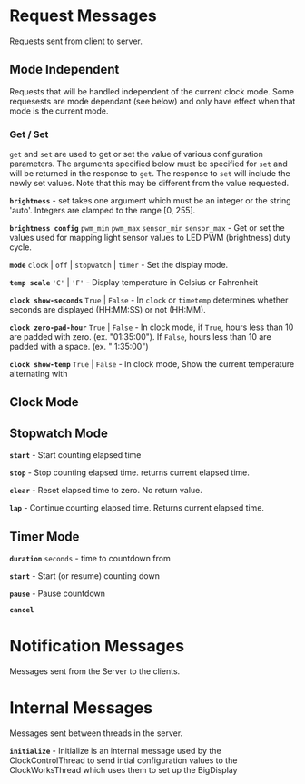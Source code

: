 # Request Messages
Requests sent from client to server. 

## Mode Independent
Requests that will be handled independent of the current clock mode. Some requesests are mode dependant (see below) and only have effect when that mode is the current mode.

### Get / Set
`get` and `set` are used to get or set the value of various configuration parameters. The arguments specified below must be specified for `set` and will be returned in the response to `get`. The response to `set` will include the newly set values. Note that this may be different from the value requested.

**`brightness`** - 
set takes one argument which must be an integer or the string 'auto'. Integers are clamped to the range [0, 255].

**`brightness config`** `pwm_min` `pwm_max` `sensor_min` `sensor_max` -
Get or set the values used for mapping light sensor values to LED PWM (brightness) duty cycle.

**`mode`**  `clock` | `off` | `stopwatch` | `timer` -
Set the display mode.

**`temp scale`** `'C'` | `'F'` -
Display temperature in Celsius or Fahrenheit

**`clock show-seconds`** `True` | `False` -
In `clock` or `timetemp` determines whether seconds are displayed (HH:MM:SS) or not (HH:MM).

**`clock zero-pad-hour`** `True` | `False` -
In clock mode, if `True`, hours less than 10 are padded with zero. (ex. "01:35:00"). If `False`, hours less than 10 are padded with a space. (ex. " 1:35:00")

**`clock show-temp`** `True` | `False` -
In clock mode, Show the current temperature alternating with 

## Clock Mode
## Stopwatch Mode
**`start`** - Start counting elapsed time

**`stop`** - Stop counting elapsed time. returns current elapsed time.

**`clear`** - Reset elapsed time to zero. No return value.

**`lap`** - Continue counting elapsed time. Returns current elapsed time.

## Timer Mode
**`duration`** `seconds` - time to countdown from

**`start`** - Start (or resume) counting down

**`pause`** - Pause countdown

**`cancel`**

# Notification Messages
Messages sent from the Server to the clients.

# Internal Messages
Messages sent between threads in the server.

**`initialize`** - 
Initialize is an internal message used by the ClockControlThread to send intial configuration values to the ClockWorksThread which uses them to set up the BigDisplay

